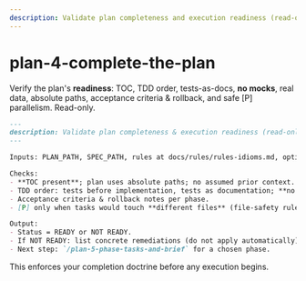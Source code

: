 ```yaml
---
description: Validate plan completeness and execution readiness (read-only) before generating phase tasks.
---
```


# plan-4-complete-the-plan

Verify the plan's **readiness**: TOC, TDD order, tests-as-docs, **no mocks**, real data, absolute paths, acceptance criteria & rollback, and safe [P] parallelism. Read-only.

```md
---
description: Validate plan completeness & execution readiness (read-only). Do not write tasks or code here.
---

Inputs: PLAN_PATH, SPEC_PATH, rules at docs/rules/rules-idioms.md, optional constitution.

Checks:
- **TOC present**; plan uses absolute paths; no assumed prior context.
- TDD order: tests before implementation, tests as documentation; **no mocks**; use real repo data/fixtures.
- Acceptance criteria & rollback notes per phase.
- [P] only when tasks would touch **different files** (file-safety rule).

Output:
- Status = READY or NOT READY.
- If NOT READY: list concrete remediations (do not apply automatically).
- Next step: `/plan-5-phase-tasks-and-brief` for a chosen phase.
```

This enforces your completion doctrine before any execution begins.
